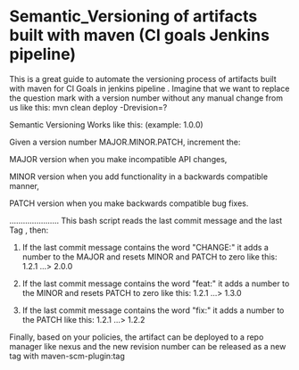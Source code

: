 # Semantic_Versioning of artifacts built with maven (CI goals Jenkins pipeline)
This is a great guide to automate the versioning process of artifacts built with maven for CI Goals in jenkins pipeline . Imagine that we want to replace the question mark with a version number without any manual change from us like this: mvn clean deploy -Drevision=?

Semantic Versioning Works like this: 
(example: 1.0.0)

Given a version number MAJOR.MINOR.PATCH, increment the:

MAJOR version when you make incompatible API changes,

MINOR version when you add functionality in a backwards compatible manner,

PATCH version when you make backwards compatible bug fixes.


...................... This bash script reads the last commit message and the last Tag , then:
 
1. If the last commit message contains the word "CHANGE:" it adds a number to the MAJOR and resets MINOR and PATCH to zero like this: 1.2.1 ...> 2.0.0

2.  If the last commit message contains the word "feat:" it adds a number to the MINOR and resets PATCH to zero like this: 1.2.1 ...> 1.3.0

3.  If the last commit message contains the word "fix:" it adds a number to the PATCH like this: 1.2.1 ...> 1.2.2


Finally, based on your policies, the artifact can be deployed to a repo manager like nexus and the new revision number can be released as a new tag with maven-scm-plugin:tag
